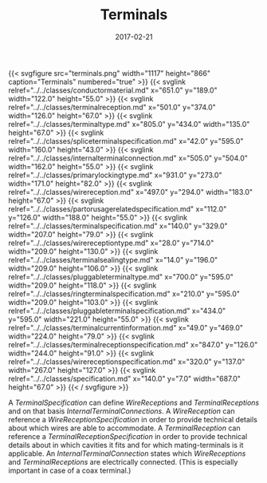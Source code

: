 ﻿---
title: Terminals
toc: false
type: specs
layout: diagram
date: "2017-02-21"
draft: false
specification: VEC
version: 1.1.3
documentType: "Recommendation"
elementType: Diagram
classes:
  - ConductorMaterial
  - TerminalReception
  - TerminalType
  - SpliceTerminalSpecification
  - InternalTerminalConnection
  - PrimaryLockingType
  - WireReception
  - PartOrUsageRelatedSpecification
  - TerminalSpecification
  - WireReceptionType
  - TerminalSealingType
  - PluggableTerminalType
  - RingTerminalSpecification
  - PluggableTerminalSpecification
  - TerminalCurrentInformation
  - TerminalReceptionSpecification
  - WireReceptionSpecification
  - Specification
menu:
  VEC-1.1.3:    
    parent: description-of-components
    identifier: description-of-components/terminals
    weight: 1003005 

# Prev/next pager order (if `docs_section_pager` enabled in `params.toml`)
weight: 1003005
---
{{< svgfigure src="terminals.png" width="1117" height="866" caption="Terminals" numbered="true" >}}
  {{< svglink relref="../../classes/conductormaterial.md" x="651.0" y="189.0" width="122.0" height="55.0" >}}
  {{< svglink relref="../../classes/terminalreception.md" x="501.0" y="374.0" width="126.0" height="67.0" >}}
  {{< svglink relref="../../classes/terminaltype.md" x="805.0" y="434.0" width="135.0" height="67.0" >}}
  {{< svglink relref="../../classes/spliceterminalspecification.md" x="42.0" y="595.0" width="160.0" height="43.0" >}}
  {{< svglink relref="../../classes/internalterminalconnection.md" x="505.0" y="504.0" width="162.0" height="55.0" >}}
  {{< svglink relref="../../classes/primarylockingtype.md" x="931.0" y="273.0" width="171.0" height="82.0" >}}
  {{< svglink relref="../../classes/wirereception.md" x="497.0" y="294.0" width="183.0" height="67.0" >}}
  {{< svglink relref="../../classes/partorusagerelatedspecification.md" x="112.0" y="126.0" width="188.0" height="55.0" >}}
  {{< svglink relref="../../classes/terminalspecification.md" x="140.0" y="329.0" width="207.0" height="79.0" >}}
  {{< svglink relref="../../classes/wirereceptiontype.md" x="28.0" y="714.0" width="209.0" height="130.0" >}}
  {{< svglink relref="../../classes/terminalsealingtype.md" x="14.0" y="196.0" width="209.0" height="106.0" >}}
  {{< svglink relref="../../classes/pluggableterminaltype.md" x="700.0" y="595.0" width="209.0" height="118.0" >}}
  {{< svglink relref="../../classes/ringterminalspecification.md" x="210.0" y="595.0" width="209.0" height="103.0" >}}
  {{< svglink relref="../../classes/pluggableterminalspecification.md" x="434.0" y="595.0" width="221.0" height="55.0" >}}
  {{< svglink relref="../../classes/terminalcurrentinformation.md" x="49.0" y="469.0" width="224.0" height="79.0" >}}
  {{< svglink relref="../../classes/terminalreceptionspecification.md" x="847.0" y="126.0" width="244.0" height="91.0" >}}
  {{< svglink relref="../../classes/wirereceptionspecification.md" x="320.0" y="137.0" width="267.0" height="127.0" >}}
  {{< svglink relref="../../classes/specification.md" x="140.0" y="7.0" width="687.0" height="67.0" >}}
{{< / svgfigure >}}
<p> A <i>TerminalSpecification</i> can define <i>WireReceptions</i> and <i>TerminalReceptions</i> and on that basis <i>InternalTerminalConnections</i>. A <i>WireReception</i> can reference a <i>WireReceptionSpecification</i> in order to provide technical details about which wires are able to accommodate. A <i>TerminalReception</i> can reference a <i>TerminalReceptionSpecification</i> in order to provide technical details about in which cavities it fits and for which mating-terminals is it applicable. An <i>InternalTerminalConnection</i> states which <i>WireReceptions</i> and <i>Terminal­Receptions</i> are electrically connected. (This is especially important in case of a coax terminal.)      </p>